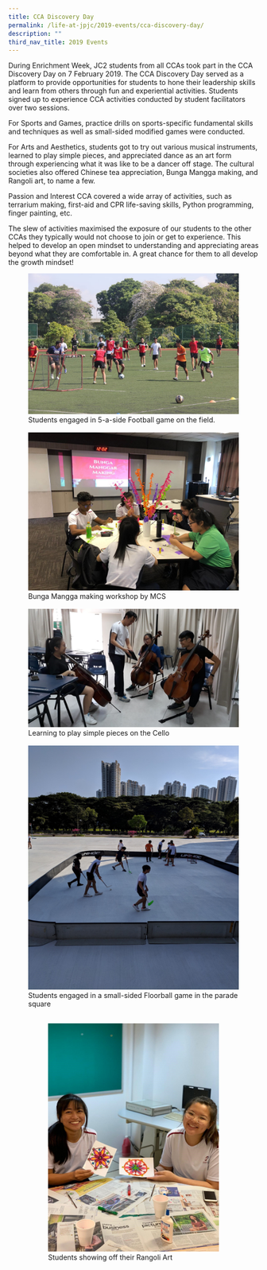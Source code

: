 ```yaml
---
title: CCA Discovery Day
permalink: /life-at-jpjc/2019-events/cca-discovery-day/
description: ""
third_nav_title: 2019 Events
---
```

<div align=jusitfy>
<p>
During Enrichment Week, JC2 students from all CCAs took part in the CCA Discovery Day on 7 February 2019. The CCA Discovery Day served as a platform to provide opportunities for students to hone their leadership skills and learn from others through fun and experiential activities. Students signed up to experience CCA activities conducted by student facilitators over two sessions.</p>

<p>
For Sports and Games, practice drills on sports-specific fundamental skills and techniques as well as small-sided modified games were conducted.</p>

<p>
For Arts and Aesthetics, students got to try out various musical instruments, learned to play simple pieces, and appreciated dance as an art form through experiencing what it was like to be a dancer off stage. The cultural societies also offered Chinese tea appreciation, Bunga Mangga making, and Rangoli art, to name a few.</p>

<p>
Passion and Interest CCA covered a wide array of activities, such as terrarium making, first-aid and CPR life-saving skills, Python programming, finger painting, etc.</p>

<p>
The slew of activities maximised the exposure of our students to the other CCAs they typically would not choose to join or get to experience. This helped to develop an open mindset to understanding and appreciating areas beyond what they are comfortable in. A great chance for them to all develop the growth mindset!</p>

<figure>
<img src="/images/cca%20discovery%20day%201.jpg">
<figcaption>Students engaged in 5-a-side Football game on the field.</figcaption><br>

<img src="/images/cca%20discovery%20day%202.jpg">
<figcaption>Bunga Mangga making workshop by MCS</figcaption><br>

<img src="/images/cca%20discovery%20day%203.jpg">
<figcaption>Learning to play simple pieces on the Cello</figcaption><br>

<img src="/images/cca%20discovery%20day%204.jpg">
<figcaption>Students engaged in a small-sided Floorball game in the parade square</figcaption><br>

<figure>
<img src="/images/cca%20discovery%20day%205.jpg">
<figcaption>Students showing off their Rangoli Art</figcaption>
</figure>